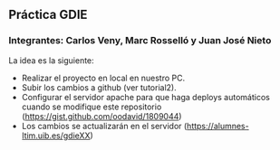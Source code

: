 ## Práctica GDIE
### Integrantes: Carlos Veny, Marc Rosselló y Juan José Nieto
La idea es la siguiente:
- Realizar el proyecto en local en nuestro PC.
- Subir los cambios a github (ver tutorial2).
- Configurar el servidor apache para que haga deploys automáticos cuando se modifique este repositorio (https://gist.github.com/oodavid/1809044)
- Los cambios se actualizarán en el servidor (https://alumnes-ltim.uib.es/gdieXX)
